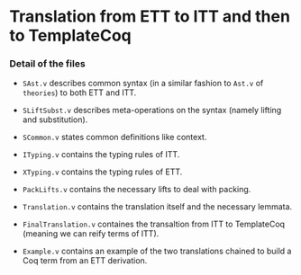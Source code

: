 # Translation from ETT to ITT and then to TemplateCoq

### Detail of the files

- `SAst.v` describes common syntax (in a similar fashion to `Ast.v` of
   `theories`) to both ETT and ITT.
- `SLiftSubst.v` describes meta-operations on the syntax (namely lifting and substitution).
- `SCommon.v` states common definitions like context.

- `ITyping.v` contains the typing rules of ITT.
- `XTyping.v` contains the typing rules of ETT.

- `PackLifts.v` contains the necessary lifts to deal with packing.

- `Translation.v` contains the translation itself and the necessary lemmata.
- `FinalTranslation.v` containes the transaltion from ITT to
  TemplateCoq (meaning we can reify terms of ITT).
- `Example.v` contains an example of the two translations chained to
  build a Coq term from an ETT derivation.
